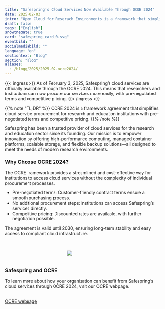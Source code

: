 ```yaml
---
title: "Safespring’s Cloud Services Now Available Through OCRE 2024"
date: 2025-02-03
intro: "Open Cloud for Reserach Environments is a framework that simplifies cloud service procurement."
draft: false
tags: ["English"]
showthedate: true
card: "safespring_card_0.svg"
eventbild: ""
socialmediabild: ""
language: "en"
sectiontext: "Blog"
section: "blog"
aliases:
  - /blogg/2025/2025-02-ocre2024/
---
```


{{< ingress >}}
As of February 3, 2025, Safespring’s cloud services are officially available through the OCRE 2024. This means that researchers and institutions can now procure our services more easily, with pre-negotiated terms and competitive pricing.
{{< /ingress >}}

{{% note "TL;DR" %}}
OCRE 2024 is a framework agreement that simplifies cloud service procurement for research and education institutions with pre-negotiated terms and competitive pricing.
{{% /note %}}

Safespring has been a trusted provider of cloud services for the research and education sector since its founding. Our mission is to empower innovation by offering high-performance computing, managed container platforms, scalable storage, and flexible backup solutions—all designed to meet the needs of modern research environments.

### Why Choose OCRE 2024?

The OCRE framework provides a streamlined and cost-effective way for institutions to access cloud services without the complexity of individual procurement processes.

- Pre-negotiated terms: Customer-friendly contract terms ensure a smooth purchasing process.
- No additional procurement steps: Institutions can access Safespring’s services directly.
- Competitive pricing: Discounted rates are available, with further negotiation possible.

The agreement is valid until 2030, ensuring long-term stability and easy access to compliant cloud infrastructure.

<br>
<br>
<div class="safespring-horisontal-card-container bg-white shadow-1 safespring-horisontal-card-row">
    <div class="safespring-horisontal-card-col safespring-horisontal-card-image" style="background-image: url(/img/card/ocre-background-blue.svg); display: flex;justify-content: center; align-items: center;" alt="">
        <img src="/img/card/ocre-logo-white.svg" style="max-width: 80%; min-width: 20%; min-height: 30px;">
    </div>
<div class="safespring-horisontal-card-col safespring-horisontal-card-content">
    <h3>Safespring and OCRE</h3>
    <p>To learn more about how your organization can benefit from Safespring’s cloud services through OCRE 2024, visit our OCRE webpage.</p>
    <br>
    <a class="button" href="/ocre/">OCRE webpage</a>
    <br>
</div>
</div>
